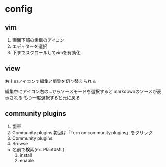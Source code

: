 # config
## vim
1. 画面下部の歯車のアイコン
2. エディターを選択
3. 下までスクロールしてvimを有効化

## view
右上のアイコンで編集と閲覧を切り替えられる

編集中にアイコン右の...からソースモードを選択すると
markdownのソースが表示される
もう一度選択すると元に戻る

## community plugins
1. 歯車
2. Community plugins
	初回は「Turn on community plugins」をクリック
3. Community plugins
4. Browse
5. 名前で検索(ex. PlantUML)
	1. install
	2. enable